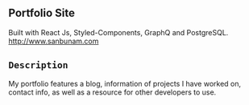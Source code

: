 ## Portfolio Site<br>
Built with React Js, Styled-Components, GraphQ and PostgreSQL.
http://www.sanbunam.com

## `Description`

My portfolio features a blog, information of projects I have worked on, contact info, as well as a resource for other developers to use.
